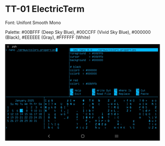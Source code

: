 # TT-01 ElectricTerm
Font: Unifont Smooth Mono

Palette: #00BFFF (Deep Sky Blue), #00CCFF (Vivid Sky Blue), #000000 (Black), #EEEEEE (Gray), #FFFFFF (White)

![screenshot](screenshot_20250107.jpg)
